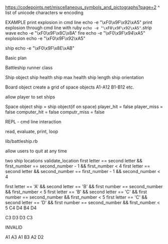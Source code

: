 https://codepoints.net/miscellaneous_symbols_and_pictographs?page=2
^ list of unicode characters w encoding

EXAMPLE
print explosion in cmd line
echo -e "\xF0\x9F\x92\xA5"
print explosion through cmd line with ruby
`echo -e "\xF0\x9F\x92\xA5"`.strip
wave
echo -e "\xF0\x9F\x8C\x8A"
fire
echo -e	"\xF0\x9F\x94\xA5"
explosion
echo -e "\xF0\x9F\x92\xA5"

ship
echo -e "\xF0\x9F\x8E\xAB"




Basic plan

Battleship runner class

Ship object
ship health
ship max health
ship length
ship orientation

Board object
create a grid of space objects
A1-A12   B1-B12 etc.

allow player to set ships

Space object
ship = ship object(if on space)
player_hit = false
player_miss = false
computer_hit = false
computr_miss = false

REPL - cmd line interaction


read, evaluate, print, loop

lib/battleship.rb

allow users to quit at any time


two ship locations validate_location
first letter == second letter && first_number == second_number - 1 && first_number < 4
first letter == second letter && second_number == first_number - 1 && second_number < 4

first letter == 'A' && second letter == 'B' && first number == second_number && first_number < 5
first letter == 'B' && second letter == 'C' && first number == second_number && first_number < 5
first letter == 'C' && second letter == 'D' && first number == second_number && first_number < 5
C4  D4
B4 D4

C3 D3      D3 C3    

INVALID

A1 A3        A1 B3      A2 D2
